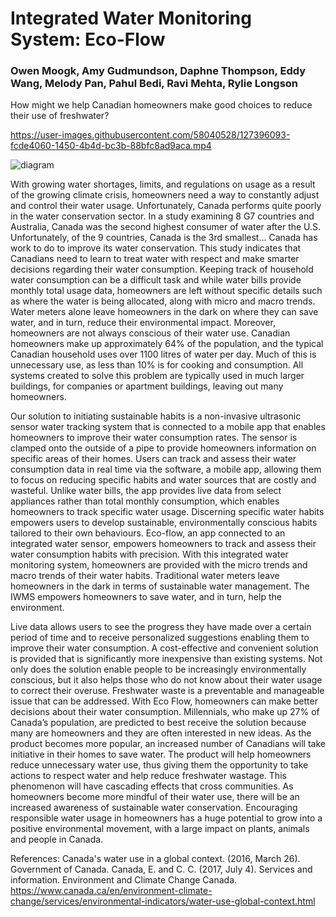 # Integrated Water Monitoring System: Eco-Flow
### Owen Moogk, Amy Gudmundson, Daphne Thompson, Eddy Wang, Melody Pan, Pahul Bedi, Ravi Mehta, Rylie Longson

How might we help Canadian homeowners make good choices to reduce their use of freshwater?

https://user-images.githubusercontent.com/58040528/127396093-fcde4060-1450-4b4d-bc3b-88bfc8ad9aca.mp4

![diagram](https://user-images.githubusercontent.com/58040528/127396471-1032e976-bb46-4a3e-ac8f-5c1569412edf.png)

With growing water shortages, limits, and regulations on usage as a result of the growing climate crisis, homeowners need a way to constantly adjust and control their water usage. Unfortunately, Canada performs quite poorly in the water conservation sector. In a study examining 8 G7 countries and Australia, Canada was the second highest consumer of water after the U.S. Unfortunately, of the 9 countries, Canada is the 3rd smallest… Canada has work to do to improve its water conservation. This study indicates that Canadians need to learn to treat water with respect and make smarter decisions regarding their water consumption. Keeping track of household water consumption can be a difficult task and while water bills provide monthly total usage data, homeowners are left without specific details such as where the water is being allocated, along with micro and macro trends. Water meters alone leave homeowners in the dark on where they can save water, and in turn, reduce their environmental impact. Moreover, homeowners are not always conscious of their water use. Canadian homeowners make up approximately 64% of the population, and the typical Canadian household uses over 1100 litres of water per day. Much of this is unnecessary use, as less than 10% is for cooking and consumption. All systems created to solve this problem are typically used in much larger buildings, for companies or apartment buildings, leaving out many homeowners.

Our solution to initiating sustainable habits is a non-invasive ultrasonic sensor water tracking system that is connected to a mobile app that enables homeowners to improve their water consumption rates. The sensor is clamped onto the outside of a pipe to provide homeowners information on specific areas of their homes. Users can track and assess their water consumption data in real time via the software, a mobile app, allowing them to focus on reducing specific habits and water sources that are costly and wasteful. Unlike water bills, the app provides live data from select appliances rather than total monthly consumption, which enables homeowners to track specific water usage. Discerning specific water habits empowers users to develop sustainable, environmentally conscious habits tailored to their own behaviours. Eco-flow, an app connected to an integrated water sensor, empowers homeowners to track and assess their water consumption habits with precision. With this integrated water monitoring system,  homeowners are provided with the micro trends and macro trends of their water habits. Traditional water meters leave homeowners in the dark in terms of sustainable water management. The IWMS empowers homeowners to save water, and in turn, help the environment.

Live data allows users to see the progress they have made over a certain period of time and to receive personalized suggestions enabling them to improve their water consumption. A cost-effective and convenient solution is provided that is significantly more inexpensive than existing systems. Not only does the solution enable people to be increasingly environmentally conscious, but it also helps those who do not know about their water usage to correct their overuse. Freshwater waste is a preventable and manageable issue that can be addressed. With Eco Flow, homeowners can make better decisions about their water consumption.
Millennials, who make up 27% of Canada’s population, are predicted to best receive the solution because many are homeowners and they are often interested in new ideas. As the product becomes more popular, an increased number of Canadians will take initiative in their homes to save water. The product will help homeowners reduce unnecessary water use, thus giving them the opportunity to take actions to respect water and help reduce freshwater wastage. This phenomenon will have cascading effects that cross communities. As homeowners become more mindful of their water use, there will be an increased awareness of sustainable water conservation.  Encouraging responsible water usage in homeowners has a huge potential to grow into a positive environmental movement, with a large impact on plants, animals and people in Canada.

References:
Canada's water use in a global context. (2016, March 26). Government of Canada.
     Canada, E. and C. C. (2017, July 4). Services and information. Environment and Climate Change Canada. https://www.canada.ca/en/environment-climate-change/services/environmental-indicators/water-use-global-context.html
